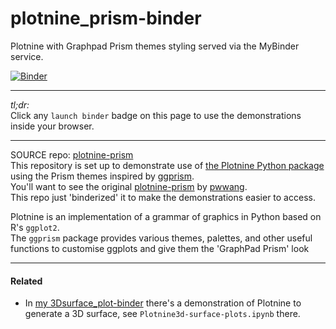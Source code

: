 # plotnine_prism-binder
Plotnine with Graphpad Prism themes styling served via the MyBinder service.

[![Binder](https://mybinder.org/badge_logo.svg)](https://mybinder.org/v2/gh/fomightez/plotnine_prism-binder/HEAD?urlpath=%2Flab%2Ftree%2Findex.ipynb)

---------------------

*tl;dr:*  
Click any `launch binder` badge on this page to use the demonstrations inside your browser.

-----------

SOURCE repo: [plotnine-prism](https://github.com/pwwang/plotnine-prism)  
This repository is set up to demonstrate use of [the Plotnine Python package](https://plotnine.org/) using the Prism themes inspired by [ggprism][1].  
You'll want to see the original [plotnine-prism](https://github.com/pwwang/plotnine-prism) by [pwwang](https://github.com/pwwang).  
This repo just 'binderized' it to make the demonstrations easier to access.

Plotnine is an implementation of a grammar of graphics in Python based on R's `ggplot2`.  
The `ggprism` package provides various themes, palettes, and other useful functions to customise ggplots and give them the 'GraphPad Prism' look


-------------------


#### Related

- In [my 3Dsurface_plot-binder](https://github.com/fomightez/3Dsurface_plot-binder) there's a demonstration of Plotnine to generate a 3D surface, see `Plotnine3d-surface-plots.ipynb` there.



[1]: https://github.com/csdaw/ggprism/